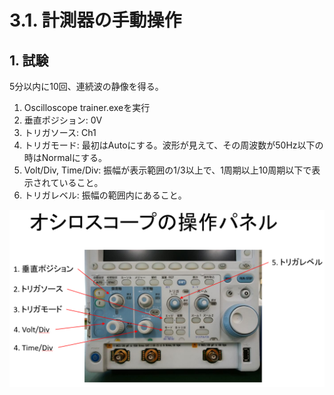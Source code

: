 # 3.1. 計測器の手動操作

## 1. 試験
5分以内に10回、連続波の静像を得る。

1. Oscilloscope trainer.exeを実行
1. 垂直ポジション:		0V
1. トリガソース:		Ch1
1. トリガモード: 最初はAutoにする。波形が見えて、その周波数が50Hz以下の時はNormalにする。
1. Volt/Div, Time/Div: 振幅が表示範囲の1/3以上で、1周期以上10周期以下で表示されていること。
1. トリガレベル:		振幅の範囲内にあること。

![Scope](./images/visa_01_01.png)
